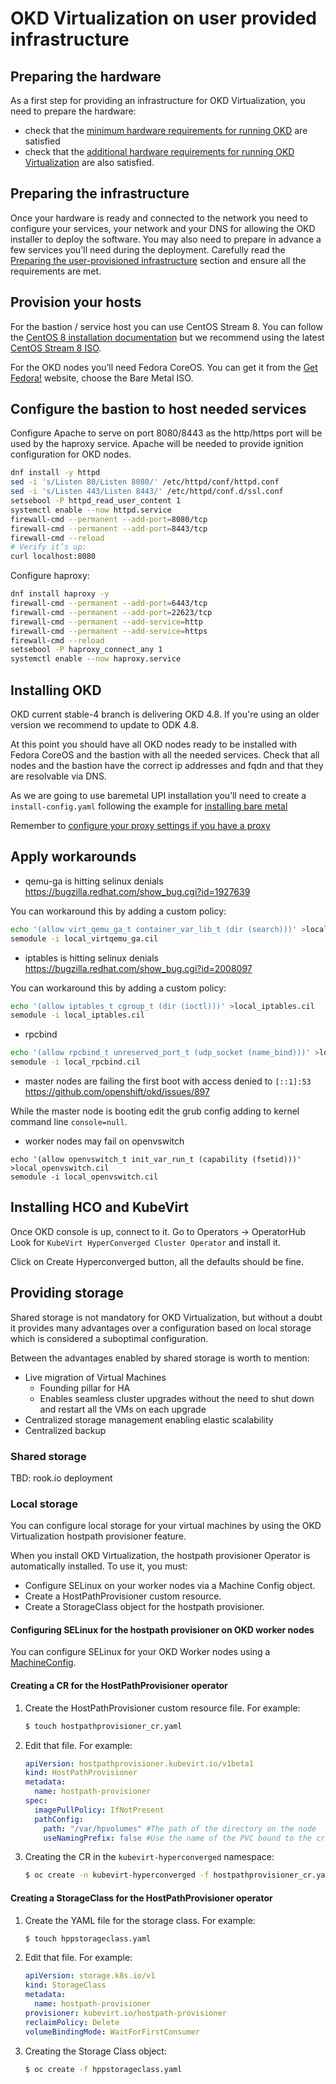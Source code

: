 # OKD Virtualization on user provided infrastructure

<!--- cSpell:ignore baremetal rpcbind openvswitch kube Virt Hyperconverged hostpath machineconfig kubevirt -->

## Preparing the hardware

As a first step for providing an infrastructure for OKD Virtualization, you need to prepare the hardware:

* check that the [minimum hardware requirements for running OKD](https://docs.okd.io/latest/installing/installing_bare_metal/installing-bare-metal.html#minimum-resource-requirements_installing-bare-metal) are satisfied
* check that the [additional hardware requirements for running OKD Virtualization](https://docs.okd.io/latest/virt/install/preparing-cluster-for-virt.html#virt-cluster-resource-requirements_preparing-cluster-for-virt) are also satisfied.


## Preparing the infrastructure

Once your hardware is ready and connected to the network you need to configure your services, your network and your DNS for allowing the OKD installer to deploy the software.
You may also need to prepare in advance a few services you'll need during the deployment.
Carefully read the [Preparing the user-provisioned infrastructure](https://docs.okd.io/latest/installing/installing_bare_metal/installing-bare-metal.html#installation-infrastructure-user-infra_installing-bare-metal) section and ensure all the requirements are met.


## Provision your hosts

For the bastion / service host you can use CentOS Stream 8.
You can follow the [CentOS 8 installation documentation](https://docs.centos.org/en-US/8-docs/standard-install/)
but we recommend using the latest [CentOS Stream 8 ISO](http://isoredirect.centos.org/centos/8-stream/isos/x86_64/).

For the OKD nodes you’ll need Fedora CoreOS. You can get it from the [Get Fedora!](https://getfedora.org/en/coreos?stream=stable) website, choose the Bare Metal ISO.

## Configure the bastion to host needed services

Configure Apache to serve on port 8080/8443 as the http/https port will be used by the haproxy service.
Apache will be needed to provide ignition configuration for OKD nodes.

```bash
dnf install -y httpd
sed -i 's/Listen 80/Listen 8080/' /etc/httpd/conf/httpd.conf
sed -i 's/Listen 443/Listen 8443/' /etc/httpd/conf.d/ssl.conf
setsebool -P httpd_read_user_content 1
systemctl enable --now httpd.service
firewall-cmd --permanent --add-port=8080/tcp
firewall-cmd --permanent --add-port=8443/tcp
firewall-cmd --reload
# Verify it’s up:
curl localhost:8080
```

Configure haproxy:

```bash
dnf install haproxy -y
firewall-cmd --permanent --add-port=6443/tcp
firewall-cmd --permanent --add-port=22623/tcp
firewall-cmd --permanent --add-service=http
firewall-cmd --permanent --add-service=https
firewall-cmd --reload
setsebool -P haproxy_connect_any 1
systemctl enable --now haproxy.service
```

## Installing OKD

OKD current stable-4 branch is delivering OKD 4.8. If you're using an older version we recommend to update to ODK 4.8.

At this point you should have all OKD nodes ready to be installed with Fedora CoreOS and the bastion with all the needed services.
Check that all nodes and the bastion have the correct ip addresses and fqdn and that they are resolvable via DNS.

As we are going to use baremetal UPI installation you’ll need to create a `install-config.yaml` following the example for
[installing bare metal](https://docs.okd.io/latest/installing/installing_bare_metal/installing-bare-metal.html#installation-bare-metal-config-yaml_installing-bare-metal)

Remember to [configure your proxy settings if you have a proxy](https://docs.okd.io/latest/installing/installing_bare_metal/installing-bare-metal.html#installation-configure-proxy_installing-bare-metal)


## Apply workarounds

* qemu-ga is hitting selinux denials <https://bugzilla.redhat.com/show_bug.cgi?id=1927639>

You can workaround this by adding a custom policy:
```bash
echo '(allow virt_qemu_ga_t container_var_lib_t (dir (search)))' >local_virtqemu_ga.cil
semodule -i local_virtqemu_ga.cil
```

* iptables is hitting selinux denials <https://bugzilla.redhat.com/show_bug.cgi?id=2008097>

You can workaround this by adding a custom policy:

```bash
echo '(allow iptables_t cgroup_t (dir (ioctl)))' >local_iptables.cil
semodule -i local_iptables.cil
```

* rpcbind

```bash
echo '(allow rpcbind_t unreserved_port_t (udp_socket (name_bind)))' >local_rpcbind.cil
semodule -i local_rpcbind.cil
```

* master nodes are failing the first boot with access denied to `[::1]:53` <https://github.com/openshift/okd/issues/897>

While the master node is booting edit the grub config adding to kernel command line `console=null`.

* worker nodes may fail on openvswitch

```
echo '(allow openvswitch_t init_var_run_t (capability (fsetid)))' >local_openvswitch.cil
semodule -i local_openvswitch.cil
```


## Installing HCO and KubeVirt

Once OKD console is up, connect to it.
Go to Operators -> OperatorHub
Look for `KubeVirt HyperConverged Cluster Operator` and install it.

Click on Create Hyperconverged button, all the defaults should be fine.


## Providing storage

Shared storage is not mandatory for OKD Virtualization, but without a doubt it provides many advantages over a configuration based on local storage which is considered a suboptimal configuration.

Between the advantages enabled by shared storage is worth to mention:
- Live migration of Virtual Machines
  - Founding pillar for HA
  - Enables seamless cluster upgrades without the need to shut down and restart all the VMs on each upgrade
- Centralized storage management enabling elastic scalability
- Centralized backup

### Shared storage
TBD: rook.io deployment

### Local storage
You can configure local storage for your virtual machines by using the OKD Virtualization hostpath provisioner feature.

When you install OKD Virtualization, the hostpath provisioner Operator is automatically installed. To use it, you must:
- Configure SELinux on your worker nodes via a Machine Config object.
- Create a HostPathProvisioner custom resource.
- Create a StorageClass object for the hostpath provisioner.

#### Configuring SELinux for the hostpath provisioner on OKD worker nodes
You can configure SELinux for your OKD Worker nodes using a [MachineConfig](./contrib/machineconfig-selinux-hpp.yaml).

#### Creating a CR for the HostPathProvisioner operator
1. Create the HostPathProvisioner custom resource file. For example:
    ```bash
    $ touch hostpathprovisioner_cr.yaml
    ```
2. Edit that file. For example:
    ```yaml
    apiVersion: hostpathprovisioner.kubevirt.io/v1beta1
    kind: HostPathProvisioner
    metadata:
      name: hostpath-provisioner
    spec:
      imagePullPolicy: IfNotPresent
      pathConfig:
        path: "/var/hpvolumes" #The path of the directory on the node
        useNamingPrefix: false #Use the name of the PVC bound to the created PV as part of the directory name.
    ```
3. Creating the CR in the `kubevirt-hyperconverged` namespace:
    ```bash
    $ oc create -n kubevirt-hyperconverged -f hostpathprovisioner_cr.yaml
    ```

#### Creating a StorageClass for the HostPathProvisioner operator
1. Create the YAML file for the storage class. For example:
    ```bash
    $ touch hppstorageclass.yaml
    ```
2. Edit that file. For example:
    ```yaml
    apiVersion: storage.k8s.io/v1
    kind: StorageClass
    metadata:
      name: hostpath-provisioner
    provisioner: kubevirt.io/hostpath-provisioner
    reclaimPolicy: Delete
    volumeBindingMode: WaitForFirstConsumer
    ```
3. Creating the Storage Class object:
    ```bash
    $ oc create -f hppstorageclass.yaml
    ```
